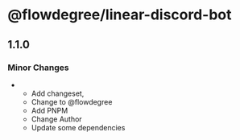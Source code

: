 # @flowdegree/linear-discord-bot

## 1.1.0

### Minor Changes

- - Add changeset,
  - Change to @flowdegree
  - Add PNPM
  - Change Author
  - Update some dependencies
